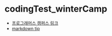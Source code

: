 # codingTest_winterCamp

- [프로그래머스 캠퍼스 링크](https://campus.programmers.co.kr/app/courses/16016/dashboard)
- [markdown tip](https://qna.programmers.co.kr/questions/1772/%EB%A7%88%ED%81%AC%EB%8B%A4%EC%9A%B4-%EB%AC%B8%EB%B2%95-%EC%9E%91%EC%84%B1-%ED%8C%81)
